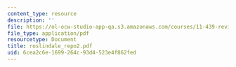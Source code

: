 ```yaml
---
content_type: resource
description: ''
file: https://ol-ocw-studio-app-qa.s3.amazonaws.com/courses/11-439-revitalizing-urban-main-streets-hyde-jackson-square-roslindale-square-boston-spring-2005/6cea2c6e1699264c93d4523e4f862fed_roslindale_repo2.pdf
file_type: application/pdf
resourcetype: Document
title: roslindale_repo2.pdf
uid: 6cea2c6e-1699-264c-93d4-523e4f862fed
---
```

